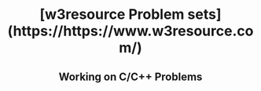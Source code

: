 <h1 align="center">[w3resource Problem sets](https://https://www.w3resource.com/)</h1>
<h2 align="center">Working on C/C++ Problems </h2>
